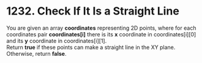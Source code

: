 # 1232. Check If It Is a Straight Line
You are given an array **coordinates** representing 2D points, where for each coordinates pair **coordinates[i]** there is its **x** coordinate in coordinates[i][0] and its **y** coordinate in coordinates[i][1].\
Return **true** if these points can make a straight line in the XY plane. Otherwise, return **false**.